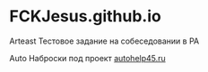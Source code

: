 # FCKJesus.github.io
Arteast Тестовое задание на собеседовании в РА

Auto Наброски под проект [autohelp45.ru](https://www.autohelp45.ru/)
